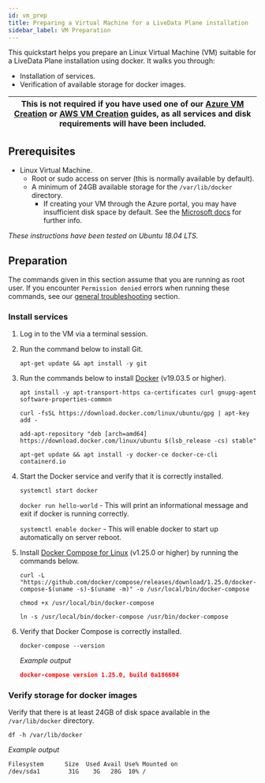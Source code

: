 ```yaml
---
id: vm_prep
title: Preparing a Virtual Machine for a LiveData Plane installation
sidebar_label: VM Preparation
---
```


This quickstart helps you prepare an Linux Virtual Machine (VM) suitable for a LiveData Plane installation using docker. It walks you through:

* Installation of services.
* Verification of available storage for docker images.

|This is not required if you have used one of our [Azure VM Creation](./azure_vm_creation.md) or [AWS VM Creation](./aws_vm_creation.md) guides, as all services and disk requirements will have been included.|
|---|

## Prerequisites

* Linux Virtual Machine.
  * Root or sudo access on server (this is normally available by default).
  * A minimum of 24GB available storage for the `/var/lib/docker` directory.
    * If creating your VM through the Azure portal, you may have insufficient disk space by default. See the [Microsoft docs](https://docs.microsoft.com/en-us/azure/virtual-machines/windows/expand-os-disk) for further info.

_These instructions have been tested on Ubuntu 18.04 LTS._

## Preparation

The commands given in this section assume that you are running as root user. If you encounter `Permission denied` errors when running these commands, see our [general troubleshooting](../troubleshooting/general_troubleshooting.md#permissed-denied-when-installing-packages-or-services) section.

### Install services

1. Log in to the VM via a terminal session.

1. Run the command below to install Git.

   `apt-get update && apt install -y git`

1. Run the commands below to install [Docker](https://docs.docker.com/install/) (v19.03.5 or higher).

   `apt install -y apt-transport-https ca-certificates curl gnupg-agent software-properties-common`

   `curl -fsSL https://download.docker.com/linux/ubuntu/gpg | apt-key add -`

   `add-apt-repository "deb [arch=amd64] https://download.docker.com/linux/ubuntu $(lsb_release -cs) stable"`

   `apt-get update && apt install -y docker-ce docker-ce-cli containerd.io`

1. Start the Docker service and verify that it is correctly installed.

   `systemctl start docker`

   `docker run hello-world` - This will print an informational message and exit if docker is running correctly.

   `systemctl enable docker` - This will enable docker to start up automatically on server reboot.

1. Install [Docker Compose for Linux](https://docs.docker.com/compose/install/#install-compose) (v1.25.0 or higher) by running the commands below.

   `curl -L "https://github.com/docker/compose/releases/download/1.25.0/docker-compose-$(uname -s)-$(uname -m)" -o /usr/local/bin/docker-compose`

   `chmod +x /usr/local/bin/docker-compose`

   `ln -s /usr/local/bin/docker-compose /usr/bin/docker-compose`

1. Verify that Docker Compose is correctly installed.

   `docker-compose --version`

   _Example output_
   ```json
   docker-compose version 1.25.0, build 0a186604
   ```

### Verify storage for docker images

Verify that there is at least 24GB of disk space available in the `/var/lib/docker` directory.

`df -h /var/lib/docker`

_Example output_

```bash
Filesystem      Size  Used Avail Use% Mounted on
/dev/sda1        31G    3G   28G  10% /
```
